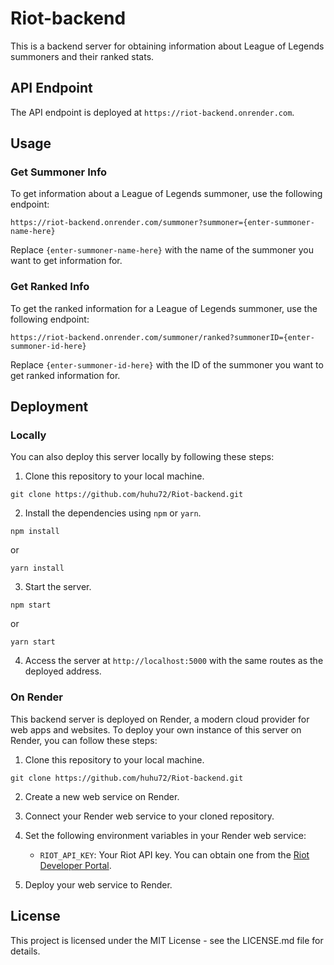 # Riot-backend

This is a backend server for obtaining information about League of Legends summoners and their ranked stats.

## API Endpoint

The API endpoint is deployed at `https://riot-backend.onrender.com`.

## Usage

### Get Summoner Info

To get information about a League of Legends summoner, use the following endpoint:

```
https://riot-backend.onrender.com/summoner?summoner={enter-summoner-name-here}
```

Replace `{enter-summoner-name-here}` with the name of the summoner you want to get information for.

### Get Ranked Info

To get the ranked information for a League of Legends summoner, use the following endpoint:

```
https://riot-backend.onrender.com/summoner/ranked?summonerID={enter-summoner-id-here}
```

Replace `{enter-summoner-id-here}` with the ID of the summoner you want to get ranked information for.

## Deployment

### Locally

You can also deploy this server locally by following these steps:

1. Clone this repository to your local machine.

```
git clone https://github.com/huhu72/Riot-backend.git
```

2. Install the dependencies using `npm` or `yarn`.

```
npm install
```

or

```
yarn install
```

3. Start the server.

```
npm start
```

or

```
yarn start
```

4. Access the server at `http://localhost:5000` with the same routes as the deployed address.

### On Render

This backend server is deployed on Render, a modern cloud provider for web apps and websites. To deploy your own instance of this server on Render, you can follow these steps:

1. Clone this repository to your local machine.

```
git clone https://github.com/huhu72/Riot-backend.git
```

2. Create a new web service on Render.

3. Connect your Render web service to your cloned repository.

4. Set the following environment variables in your Render web service:

   - `RIOT_API_KEY`: Your Riot API key. You can obtain one from the [Riot Developer Portal](https://developer.riotgames.com/).
   
5. Deploy your web service to Render.

## License

This project is licensed under the MIT License - see the LICENSE.md file for details.
